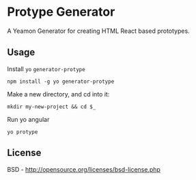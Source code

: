 # Protype Generator

A Yeamon Generator for creating HTML React based prototypes.

## Usage

Install `yo` `generator-protype`

`npm install -g yo generator-protype`

Make a new directory, and cd into it:

`mkdir my-new-project && cd $_`

Run yo angular

`yo protype`

## License
BSD - http://opensource.org/licenses/bsd-license.php
